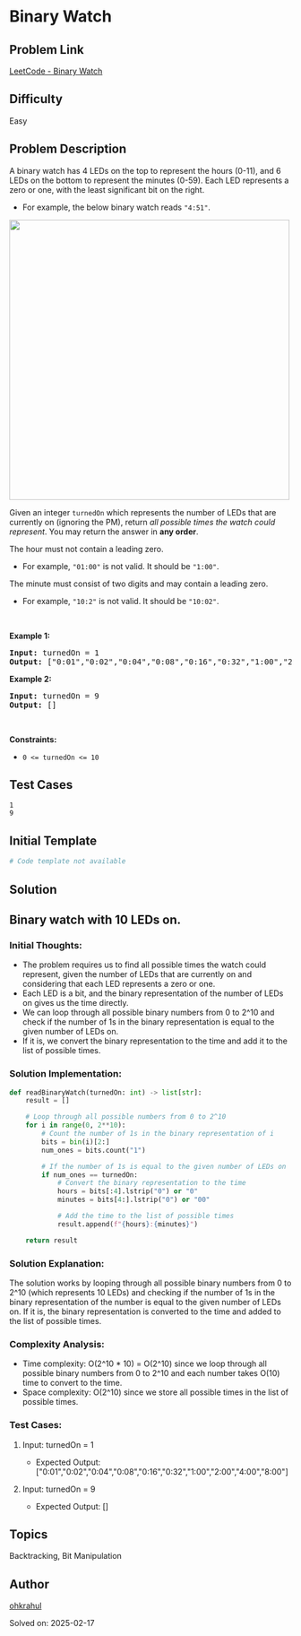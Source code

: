 # Binary Watch

## Problem Link
[LeetCode - Binary Watch](https://leetcode.com/problems/binary-watch/)

## Difficulty
Easy

## Problem Description
<p>A binary watch has 4 LEDs on the top to represent the hours (0-11), and 6 LEDs on the bottom to represent&nbsp;the minutes (0-59). Each LED represents a zero or one, with the least significant bit on the right.</p>

<ul>
	<li>For example, the below binary watch reads <code>&quot;4:51&quot;</code>.</li>
</ul>

<p><img alt="" src="https://assets.leetcode.com/uploads/2021/04/08/binarywatch.jpg" style="width: 500px; height: 500px;" /></p>

<p>Given an integer <code>turnedOn</code> which represents the number of LEDs that are currently on (ignoring the PM), return <em>all possible times the watch could represent</em>. You may return the answer in <strong>any order</strong>.</p>

<p>The hour must not contain a leading zero.</p>

<ul>
	<li>For example, <code>&quot;01:00&quot;</code> is not valid. It should be <code>&quot;1:00&quot;</code>.</li>
</ul>

<p>The minute must&nbsp;consist of two digits and may contain a leading zero.</p>

<ul>
	<li>For example, <code>&quot;10:2&quot;</code> is not valid. It should be <code>&quot;10:02&quot;</code>.</li>
</ul>

<p>&nbsp;</p>
<p><strong class="example">Example 1:</strong></p>
<pre><strong>Input:</strong> turnedOn = 1
<strong>Output:</strong> ["0:01","0:02","0:04","0:08","0:16","0:32","1:00","2:00","4:00","8:00"]
</pre><p><strong class="example">Example 2:</strong></p>
<pre><strong>Input:</strong> turnedOn = 9
<strong>Output:</strong> []
</pre>
<p>&nbsp;</p>
<p><strong>Constraints:</strong></p>

<ul>
	<li><code>0 &lt;= turnedOn &lt;= 10</code></li>
</ul>


## Test Cases
```
1
9
```

## Initial Template
```python
# Code template not available
```

## Solution
## Binary watch with 10 LEDs on.

### Initial Thoughts:
- The problem requires us to find all possible times the watch could represent, given the number of LEDs that are currently on and considering that each LED represents a zero or one.
- Each LED is a bit, and the binary representation of the number of LEDs on gives us the time directly.
- We can loop through all possible binary numbers from 0 to 2^10 and check if the number of 1s in the binary representation is equal to the given number of LEDs on.
- If it is, we convert the binary representation to the time and add it to the list of possible times.

### Solution Implementation:
```python
def readBinaryWatch(turnedOn: int) -> list[str]:
    result = []

    # Loop through all possible numbers from 0 to 2^10
    for i in range(0, 2**10):
        # Count the number of 1s in the binary representation of i
        bits = bin(i)[2:]
        num_ones = bits.count("1")

        # If the number of 1s is equal to the given number of LEDs on
        if num_ones == turnedOn:
            # Convert the binary representation to the time
            hours = bits[:4].lstrip("0") or "0"
            minutes = bits[4:].lstrip("0") or "00"

            # Add the time to the list of possible times
            result.append(f"{hours}:{minutes}")

    return result
```

### Solution Explanation:
The solution works by looping through all possible binary numbers from 0 to 2^10 (which represents 10 LEDs) and checking if the number of 1s in the binary representation of the number is equal to the given number of LEDs on. If it is, the binary representation is converted to the time and added to the list of possible times.

### Complexity Analysis:
- Time complexity: O(2^10 * 10) = O(2^10) since we loop through all possible binary numbers from 0 to 2^10 and each number takes O(10) time to convert to the time.
- Space complexity: O(2^10) since we store all possible times in the list of possible times.

### Test Cases:
1. Input: turnedOn = 1
   - Expected Output: ["0:01","0:02","0:04","0:08","0:16","0:32","1:00","2:00","4:00","8:00"]

2. Input: turnedOn = 9
   - Expected Output: []

## Topics
Backtracking, Bit Manipulation

## Author
[ohkrahul](https://github.com/ohkrahul)

Solved on: 2025-02-17
